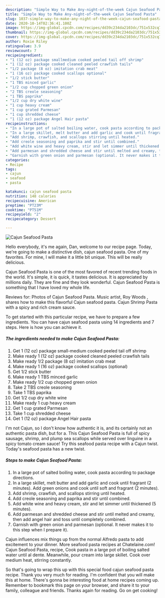 ```yaml
---
description: "Simple Way to Make Any-night-of-the-week Cajun Seafood Pasta"
title: "Simple Way to Make Any-night-of-the-week Cajun Seafood Pasta"
slug: 1037-simple-way-to-make-any-night-of-the-week-cajun-seafood-pasta
date: 2020-10-14T02:36:41.100Z
image: https://img-global.cpcdn.com/recipes/dd39c234da2103dc/751x532cq70/cajun-seafood-pasta-recipe-main-photo.jpg
thumbnail: https://img-global.cpcdn.com/recipes/dd39c234da2103dc/751x532cq70/cajun-seafood-pasta-recipe-main-photo.jpg
cover: https://img-global.cpcdn.com/recipes/dd39c234da2103dc/751x532cq70/cajun-seafood-pasta-recipe-main-photo.jpg
author: Roxie Riley
ratingvalue: 3.9
reviewcount: 7
recipeingredient:
- "1 (12 oz) package smallmedium cooked peeled tail off shrimp"
- "1 (12 oz) package cooked cleaned peeled crawfish tails"
- "1/2 package (8 oz) imitation crab meat"
- "1 (16 oz) package cooked scallops optional"
- "1/2 stick butter"
- "1 TBS minced garlic"
- "1/2 cup chopped green onion"
- "2 TBS creole seasoning"
- "1 TBS paprika"
- "1/2 cup dry white wine"
- "1 cup heavy cream"
- "1 cup grated Parmesan"
- "1 cup shredded cheese"
- "1 (12 oz) package Angel Hair pasta"
recipeinstructions:
- "In a large pot of salted boiling water, cook pasta according to package directions."
- "In a large skillet, melt butter and add garlic and cook until fragrant (2 minutes). Add green onions and cook until soft and fragrant (2 minutes)."
- "Add shrimp, crawfish, and scallops stirring until heated."
- "Add creole seasoning and paprika and stir until combined."
- "Add white wine and heavy cream, stir and let simmer until thickened (5 minutes)."
- "Add parmesan and shredded cheese and stir until melted and creamy, then add angel hair and toss until completely combined."
- "Garnish with green onion and parmesan (optional. It never makes it to this step when I prepare it)."
categories:
- Recipe
tags:
- cajun
- seafood
- pasta

katakunci: cajun seafood pasta 
nutrition: 148 calories
recipecuisine: American
preptime: "PT23M"
cooktime: "PT51M"
recipeyield: "2"
recipecategory: Dessert

---
```



![Cajun Seafood Pasta](https://img-global.cpcdn.com/recipes/dd39c234da2103dc/751x532cq70/cajun-seafood-pasta-recipe-main-photo.jpg)

Hello everybody, it's me again, Dan, welcome to our recipe page. Today, we're going to make a distinctive dish, cajun seafood pasta. One of my favorites. For mine, I will make it a little bit unique. This will be really delicious.

Cajun Seafood Pasta is one of the most favored of recent trending foods in the world. It's simple, it is quick, it tastes delicious. It is appreciated by millions daily. They are fine and they look wonderful. Cajun Seafood Pasta is something that I have loved my whole life.

Reviews for: Photos of Cajun Seafood Pasta. Music artist, Roy Woods , shares how to make this flavorful Cajun seafood pasta. Cajun Shrimp Pasta with a spicy and rich cream sauce.


To get started with this particular recipe, we have to prepare a few ingredients. You can have cajun seafood pasta using 14 ingredients and 7 steps. Here is how you can achieve it.

<!--inarticleads1-->

##### The ingredients needed to make Cajun Seafood Pasta:

1. Get 1 (12 oz) package small-medium cooked peeled tail off shrimp
1. Make ready 1 (12 oz) package cooked cleaned peeled crawfish tails
1. Make ready 1/2 package (8 oz) imitation crab meat
1. Make ready 1 (16 oz) package cooked scallops (optional)
1. Get 1/2 stick butter
1. Make ready 1 TBS minced garlic
1. Make ready 1/2 cup chopped green onion
1. Take 2 TBS creole seasoning
1. Take 1 TBS paprika
1. Get 1/2 cup dry white wine
1. Make ready 1 cup heavy cream
1. Get 1 cup grated Parmesan
1. Take 1 cup shredded cheese
1. Get 1 (12 oz) package Angel Hair pasta


I&#39;m not Cajun, so I don&#39;t know how authentic it is, and its certainly not an authentic pasta dish, but for a. This Cajun Seafood Pasta is full of spicy sausage, shrimp, and plump sea scallops while served over linguine in a spicy tomato cream sauce! Try this seafood pasta recipe with a Cajun twist. Today&#39;s seafood pasta has a new twist. 

<!--inarticleads2-->

##### Steps to make Cajun Seafood Pasta:

1. In a large pot of salted boiling water, cook pasta according to package directions.
1. In a large skillet, melt butter and add garlic and cook until fragrant (2 minutes). Add green onions and cook until soft and fragrant (2 minutes).
1. Add shrimp, crawfish, and scallops stirring until heated.
1. Add creole seasoning and paprika and stir until combined.
1. Add white wine and heavy cream, stir and let simmer until thickened (5 minutes).
1. Add parmesan and shredded cheese and stir until melted and creamy, then add angel hair and toss until completely combined.
1. Garnish with green onion and parmesan (optional. It never makes it to this step when I prepare it).


Cajun influences mix things up from the normal Alfredo pasta to add excitement to your dinner. More seafood pasta recipes at Chatelaine.com! Cajun Seafood Pasta, recipe, Cook pasta in a large pot of boiling salted water until al dente. Meanwhile, pour cream into large skillet. Cook over medium heat, stirring constantly. 

So that's going to wrap this up with this special food cajun seafood pasta recipe. Thank you very much for reading. I'm confident that you will make this at home. There's gonna be interesting food at home recipes coming up. Remember to bookmark this page on your browser, and share it to your family, colleague and friends. Thanks again for reading. Go on get cooking!
